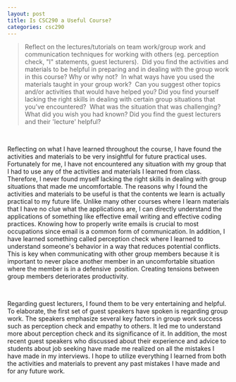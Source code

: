 ```yaml
---
layout: post
title: Is CSC290 a Useful Course?
categories: csc290
---
```

> Reflect on the lectures/tutorials on team work/group work and communication techniques for working with others (eg. perception check, "I" statements, guest lecturers).  Did you find the activities and materials to be helpful in preparing and in dealing with the group work in this course? Why or why not?  In what ways have you used the materials taught in your group work?  Can you suggest other topics and/or activities that would have helped you? Did you find yourself lacking the right skills in dealing with certain group situations that you've encountered?  What was the situation that was challenging? What did you wish you had known? Did you find the guest lecturers and their 'lecture' helpful?

<br />

Reflecting on what I have learned throughout the course, I have found the activities and materials to be very insightful for future practical uses. Fortunately for me, I have not encountered any situation with my group that I had to use any of the activities and materials I learned from class. Therefore, I never found myself lacking the right skills in dealing with group situations that made me uncomfortable. The reasons why I found the activities and materials to be useful is that the contents we learn is actually practical to my future life. Unlike many other courses where I learn materials that I have no clue what the applications are, I can directly understand the applications of something like effective email writing and effective coding practices. Knowing how to properly write emails is crucial to most occupations since email is a common form of communication. In addition, I have learned something called perception check where I learned to understand someone's behavior in a way that reduces potential conflicts. This is key when communicating with other group members because it is important to never place another member in an uncomfortable situation where the member is in a defensive  position. Creating tensions between group members deteriorates productivity.
 
<br />
 

Regarding guest lecturers, I found them to be very entertaining and helpful. To elaborate, the first set of guest speakers have spoken is regarding group work. The speakers emphasize several key factors in group work success such as perception check and empathy to others. It led me to understand more about perception check and its significance of it. In addition, the most recent guest speakers who discussed about their experience and advice to students about job seeking have made me realized on all the mistakes I have made in my interviews. I hope to utilize everything I learned from both the activities and materials to prevent any past mistakes I have made and for any future work.
